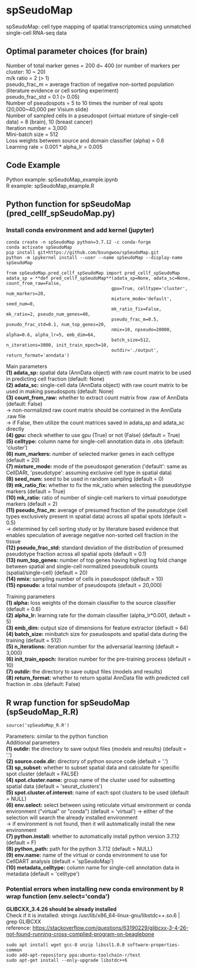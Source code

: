 # spSeudoMap  
spSeudoMap: cell type mapping of spatial transcriptomics using unmatched single-cell RNA-seq data  

## Optimal parameter choices (for brain)  
  Number of total marker genes = 200 d~ 400 (or number of markers per cluster: 10 ~ 20)  
  m/k ratio = 2 (> 1)  
  pseudo_frac_m = average fraction of negative non-sorted population (literature evidence or cell sorting experiment)  
  pseudo_frac_std = 0.1 (> 0.05)  
  Number of pseudospots = 5 to 10 times the number of real spots (20,000~40,000 per Visium slide)  
  Number of sampled cells in a pseudospot (virtual mixture of single-cell data) = 8 (brain), 10 (breast cancer)  
  Iteration number = 3,000  
  Mini-batch size = 512  
  Loss weights between source and domain classifier (alpha) = 0.6  
  Learning rate = 0.001 * alpha_lr = 0.005  

## Code Example  
  Python example: spSeudoMap_example.ipynb  
  R example: spSeudoMap_example.R  

## Python function for spSeudoMap (pred_cellf_spSeudoMap.py)  
### Install conda environment and add kernel (jupyter)  
    conda create -n spSeudoMap python=3.7.12 -c conda-forge  
    conda activate spSeudoMap  
    pip install git+https://github.com/bsungwoo/spSeudoMap.git  
    python -m ipykernel install --user --name spSeudoMap --display-name spSeudoMap  

    from spSeudoMap.pred_cellf_spSeudoMap import pred_cellf_spSeudoMap  
    adata_sp = **def pred_cellf_spSeudoMap**(adata_sp=None, adata_sc=None, count_from_raw=False,   
                                            gpu=True, celltype='cluster', num_markers=20,  
                                            mixture_mode='default', seed_num=0,  
                                            mk_ratio_fix=False, mk_ratio=2, pseudo_num_genes=40,  
                                            pseudo_frac_m=0.5, pseudo_frac_std=0.1, num_top_genes=20,  
                                            nmix=10, npseudo=20000, alpha=0.6, alpha_lr=5, emb_dim=64, 
                                            batch_size=512, n_iterations=3000, init_train_epoch=10, 
                                            outdir='./output', return_format='anndata')  

  Main parameters  
  **(1) adata_sp:** spatial data (AnnData object) with raw count matrix to be used in predicting cell fraction (default: None)    
  **(2) adata_sc:** single-cell data (AnnData object) with raw count matrix to be used in making pseudospots (default: None)  
  **(3) count_from_raw:** whether to extract count matrix frow .raw of AnnData (default: False)  
  -> non-normalized raw count matrix should be contained in the AnnData .raw file  
  -> if False, then utilize the count matrices saved in adata_sp and adata_sc directly  
  **(4) gpu:** check whether to use gpu (True) or not (False) (default = True)  
  **(5) celltype:** column name for single-cell annotation data in .obs (default: 'cluster')  
  **(6) num_markers:** number of selected marker genes in each celltype (default = 20)   
  **(7) mixture_mode:** mode of the pseudospot generation ('default': same as CellDARt, 'pseudotype': assuming exclusive cell type in spatial data)  
  **(8) seed_num:** seed to be used in random sampling (default = 0)  
  **(9) mk_ratio_fix:** whether to fix the mk_ratio when selecting the pseudotype markers (default = True)  
  **(10) mk_ratio:** ratio of number of single-cell markers to virtual pseudotype markers (default = 2)  
  **(11) pseudo_frac_m:** average of presumed fraction of the pseudotype (cell types exclusively present in spatial data) across all spatial spots (default = 0.5)  
  -> determined by cell sorting study or by literature based evidence that enables speculation of average negative non-sorted cell fraction in the tissue  
  **(12) pseudo_frac_std:** standard deviation of the distribution of presumed pseudotype fraction across all spatial spots (default = 0.1)  
  **(13) num_top_genes:** number of top genes having highest log fold change between spatial and single-cell normalized pseudobulk counts (spatial/single-cell) (default = 20)  
  **(14) nmix:** sampling number of cells in pseudospot (default = 10)  
  **(15) npseudo:** a total number of pseudospots (default = 20,000)  

  Training parameters  
  **(1) alpha:** loss weights of the domain classifier to the source classifier (default = 0.6)  
  **(2) alpha_lr:** learning rate for the domain classifier (alpha_lr*0.001, default = 5)  
  **(3) emb_dim:** output size of dimensions for feature extractor (default = 64)  
  **(4) batch_size:** minibatch size for pseudospots and spatial data during the training (default = 512)  
  **(5) n_iterations:** iteration number for the adversarial learning (default = 3,000)  
  **(6) init_train_epoch:** iteration number for the pre-training process (default = 10)  
  **(7) outdir:** the directory to save output files (models and results)  
  **(8) return_format:** whether to return spatial AnnData file with predicted cell fraction in .obs (default: False)  

## R wrap function for spSeudoMap (spSeudoMap_R.R)
    source('spSeudoMap_R.R')  

  Parameters: similar to the python function  
  Additional parameters  
  **(1) outdir:** the directory to save output files (models and results) (default = '.')  
  **(2) source.code.dir:** directory of python source code (default = '.')  
  **(3) sp_subset:** whether to subset spatial data and calculate for specific spot cluster (default = FALSE)  
  **(4) spot.cluster.name:** group name of the cluster used for subsetting spatial data (default = 'seurat_clusters')  
  **(5) spot.cluster.of.interest:** name of each spot clusters to be used (default = NULL)  
  **(6) env.select:** select between using reticulate virtual environment or conda environment ("virtual" or "conda") (default = 'virtual') 
  -> either of the selection will search the already installed environment  
  -> if environment is not found, then it will automatically install the new environment  
  **(7) python.install:** whether to automatically install python version 3.7.12 (default = F)  
  **(8) python_path:** path for the python 3.7.12 (default = NULL)  
  **(9) env.name:** name of the virtual or conda environment to use for CellDART analysis (default = 'spSeudoMap')  
  **(10) metadata_celltype:** column name for single-cell annotation data in metadata (default = 'celltype')  

### Potential errors when installing new conda environment by R wrap function (env.select='conda')
  **GLIBCXX_3.4.26 should be already installed**  
  Check if it is installed: strings /usr/lib/x86_64-linux-gnu/libstdc++.so.6 | grep GLIBCXX  
  reference: https://stackoverflow.com/questions/63190229/glibcxx-3-4-26-not-found-running-cross-complied-program-on-beaglebone  

    sudo apt install wget gcc-8 unzip libssl1.0.0 software-properties-common  
    sudo add-apt-repository ppa:ubuntu-toolchain-r/test  
    sudo apt-get install --only-upgrade libstdc++6  



